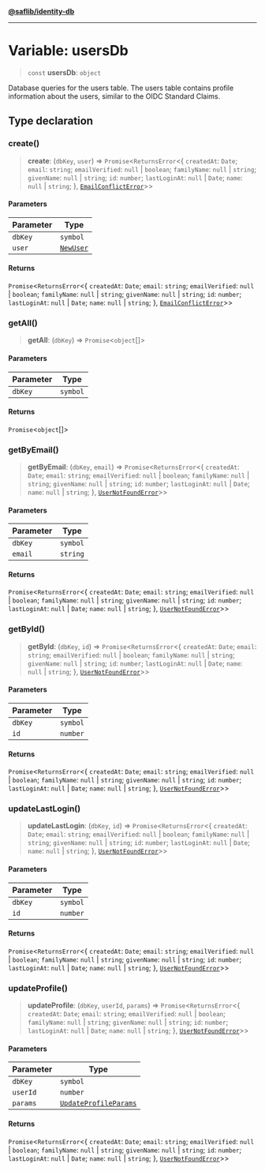 [**@saflib/identity-db**](../index.md)

***

# Variable: usersDb

> `const` **usersDb**: `object`

Database queries for the users table. The users table contains profile information about the users,
similar to the OIDC Standard Claims.

## Type declaration

### create()

> **create**: (`dbKey`, `user`) => `Promise`\<`ReturnsError`\<\{ `createdAt`: `Date`; `email`: `string`; `emailVerified`: `null` \| `boolean`; `familyName`: `null` \| `string`; `givenName`: `null` \| `string`; `id`: `number`; `lastLoginAt`: `null` \| `Date`; `name`: `null` \| `string`; \}, [`EmailConflictError`](../classes/EmailConflictError.md)\>\>

#### Parameters

| Parameter | Type |
| ------ | ------ |
| `dbKey` | `symbol` |
| `user` | [`NewUser`](../type-aliases/NewUser.md) |

#### Returns

`Promise`\<`ReturnsError`\<\{ `createdAt`: `Date`; `email`: `string`; `emailVerified`: `null` \| `boolean`; `familyName`: `null` \| `string`; `givenName`: `null` \| `string`; `id`: `number`; `lastLoginAt`: `null` \| `Date`; `name`: `null` \| `string`; \}, [`EmailConflictError`](../classes/EmailConflictError.md)\>\>

### getAll()

> **getAll**: (`dbKey`) => `Promise`\<`object`[]\>

#### Parameters

| Parameter | Type |
| ------ | ------ |
| `dbKey` | `symbol` |

#### Returns

`Promise`\<`object`[]\>

### getByEmail()

> **getByEmail**: (`dbKey`, `email`) => `Promise`\<`ReturnsError`\<\{ `createdAt`: `Date`; `email`: `string`; `emailVerified`: `null` \| `boolean`; `familyName`: `null` \| `string`; `givenName`: `null` \| `string`; `id`: `number`; `lastLoginAt`: `null` \| `Date`; `name`: `null` \| `string`; \}, [`UserNotFoundError`](../classes/UserNotFoundError.md)\>\>

#### Parameters

| Parameter | Type |
| ------ | ------ |
| `dbKey` | `symbol` |
| `email` | `string` |

#### Returns

`Promise`\<`ReturnsError`\<\{ `createdAt`: `Date`; `email`: `string`; `emailVerified`: `null` \| `boolean`; `familyName`: `null` \| `string`; `givenName`: `null` \| `string`; `id`: `number`; `lastLoginAt`: `null` \| `Date`; `name`: `null` \| `string`; \}, [`UserNotFoundError`](../classes/UserNotFoundError.md)\>\>

### getById()

> **getById**: (`dbKey`, `id`) => `Promise`\<`ReturnsError`\<\{ `createdAt`: `Date`; `email`: `string`; `emailVerified`: `null` \| `boolean`; `familyName`: `null` \| `string`; `givenName`: `null` \| `string`; `id`: `number`; `lastLoginAt`: `null` \| `Date`; `name`: `null` \| `string`; \}, [`UserNotFoundError`](../classes/UserNotFoundError.md)\>\>

#### Parameters

| Parameter | Type |
| ------ | ------ |
| `dbKey` | `symbol` |
| `id` | `number` |

#### Returns

`Promise`\<`ReturnsError`\<\{ `createdAt`: `Date`; `email`: `string`; `emailVerified`: `null` \| `boolean`; `familyName`: `null` \| `string`; `givenName`: `null` \| `string`; `id`: `number`; `lastLoginAt`: `null` \| `Date`; `name`: `null` \| `string`; \}, [`UserNotFoundError`](../classes/UserNotFoundError.md)\>\>

### updateLastLogin()

> **updateLastLogin**: (`dbKey`, `id`) => `Promise`\<`ReturnsError`\<\{ `createdAt`: `Date`; `email`: `string`; `emailVerified`: `null` \| `boolean`; `familyName`: `null` \| `string`; `givenName`: `null` \| `string`; `id`: `number`; `lastLoginAt`: `null` \| `Date`; `name`: `null` \| `string`; \}, [`UserNotFoundError`](../classes/UserNotFoundError.md)\>\>

#### Parameters

| Parameter | Type |
| ------ | ------ |
| `dbKey` | `symbol` |
| `id` | `number` |

#### Returns

`Promise`\<`ReturnsError`\<\{ `createdAt`: `Date`; `email`: `string`; `emailVerified`: `null` \| `boolean`; `familyName`: `null` \| `string`; `givenName`: `null` \| `string`; `id`: `number`; `lastLoginAt`: `null` \| `Date`; `name`: `null` \| `string`; \}, [`UserNotFoundError`](../classes/UserNotFoundError.md)\>\>

### updateProfile()

> **updateProfile**: (`dbKey`, `userId`, `params`) => `Promise`\<`ReturnsError`\<\{ `createdAt`: `Date`; `email`: `string`; `emailVerified`: `null` \| `boolean`; `familyName`: `null` \| `string`; `givenName`: `null` \| `string`; `id`: `number`; `lastLoginAt`: `null` \| `Date`; `name`: `null` \| `string`; \}, [`UserNotFoundError`](../classes/UserNotFoundError.md)\>\>

#### Parameters

| Parameter | Type |
| ------ | ------ |
| `dbKey` | `symbol` |
| `userId` | `number` |
| `params` | [`UpdateProfileParams`](../type-aliases/UpdateProfileParams.md) |

#### Returns

`Promise`\<`ReturnsError`\<\{ `createdAt`: `Date`; `email`: `string`; `emailVerified`: `null` \| `boolean`; `familyName`: `null` \| `string`; `givenName`: `null` \| `string`; `id`: `number`; `lastLoginAt`: `null` \| `Date`; `name`: `null` \| `string`; \}, [`UserNotFoundError`](../classes/UserNotFoundError.md)\>\>
